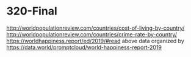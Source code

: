 # 320-Final

http://worldpopulationreview.com/countries/cost-of-living-by-country/
http://worldpopulationreview.com/countries/crime-rate-by-country/
https://worldhappiness.report/ed/2019/#read
above data organized by https://data.world/promptcloud/world-happiness-report-2019
